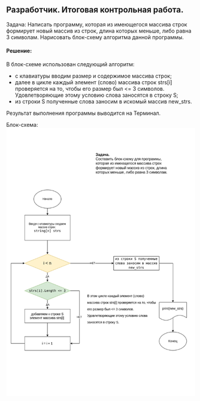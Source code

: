 ## Разработчик. Итоговая контрольная работа.

Задача:
Написать программу, которая из имеющегося массива строк формирует 
новый массив из строк, длина которых меньше, либо равна 3 символам.
Нарисовать блок-схему алгоритма данной программы.

#### Решение:

В блок-схеме использован следующий алгоритм:

* с клавиатуры вводим размер и содержимое массива строк;
* далее в цикле каждый элемент (слово) массива строк strs[i] проверяется на то, чтобы его размер был <= 3 символов. Удовлетворяющие этому условию слова заносятся в строку S;
* из строки S полученные слова заносим в искомый массив new_strs.


Результат выполнения программы выводится на Терминал.

Блок-схема: ![Alt text](block_diagram.png)




